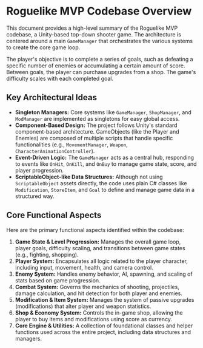 # Roguelike MVP Codebase Overview

This document provides a high-level summary of the Roguelike MVP codebase, a Unity-based top-down shooter game. The architecture is centered around a main `GameManager` that orchestrates the various systems to create the core game loop.

The player's objective is to complete a series of goals, such as defeating a specific number of enemies or accumulating a certain amount of score. Between goals, the player can purchase upgrades from a shop. The game's difficulty scales with each completed goal.

## Key Architectural Ideas

- **Singleton Managers:** Core systems like `GameManager`, `ShopManager`, and `ModManager` are implemented as singletons for easy global access.
- **Component-Based Design:** The project follows Unity's standard component-based architecture. GameObjects (like the Player and Enemies) are composed of multiple scripts that handle specific functionalities (e.g., `MovementManager`, `Weapon`, `CharacterAnimationController`).
- **Event-Driven Logic:** The `GameManager` acts as a central hub, responding to events like `OnHit`, `OnKill`, and `OnBuy` to manage game state, score, and player progression.
- **ScriptableObject-like Data Structures:** Although not using `ScriptableObject` assets directly, the code uses plain C# classes like `Modification`, `StoreItem`, and `Goal` to define and manage game data in a structured way.

## Core Functional Aspects

Here are the primary functional aspects identified within the codebase:

1.  **Game State & Level Progression:** Manages the overall game loop, player goals, difficulty scaling, and transitions between game states (e.g., fighting, shopping).
2.  **Player System:** Encapsulates all logic related to the player character, including input, movement, health, and camera control.
3.  **Enemy System:** Handles enemy behavior, AI, spawning, and scaling of stats based on game progression.
4.  **Combat System:** Governs the mechanics of shooting, projectiles, damage calculation, and hit detection for both player and enemies.
5.  **Modification & Item System:** Manages the system of passive upgrades (modifications) that alter player and weapon statistics.
6.  **Shop & Economy System:** Controls the in-game shop, allowing the player to buy items and modifications using score as currency.
7.  **Core Engine & Utilities:** A collection of foundational classes and helper functions used across the entire project, including data structures and managers.
